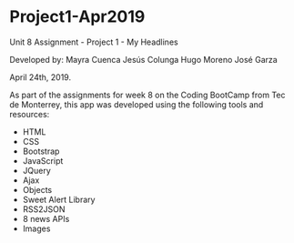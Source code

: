 # Project1-Apr2019
Unit 8 Assignment - Project 1 - My Headlines

Developed by:
    Mayra Cuenca
    Jesús Colunga
    Hugo Moreno
    José Garza

April 24th, 2019.

As part of the assignments for week 8
on the Coding BootCamp from Tec de Monterrey,
this app was developed using the following tools and resources:

- HTML
- CSS
- Bootstrap
- JavaScript
- JQuery
- Ajax
- Objects
- Sweet Alert Library
- RSS2JSON
- 8 news APIs
- Images
